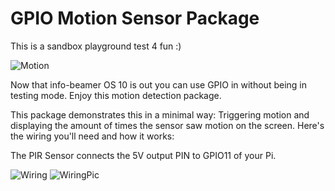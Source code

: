 # GPIO Motion Sensor Package

This is a sandbox playground test 4 fun :)



![Motion](motionscreen.gif)




Now that info-beamer OS 10 is out you can use GPIO in without being in testing mode. Enjoy this motion detection package.

This package demonstrates this in a minimal way: Triggering motion and displaying the amount of times the sensor saw motion on the screen.
Here's the wiring you'll need and how it works:

The PIR Sensor connects the 5V output PIN to GPIO11 of your Pi.

![Wiring](pinout.png)
![WiringPic](pinout_IRL.jpg)
